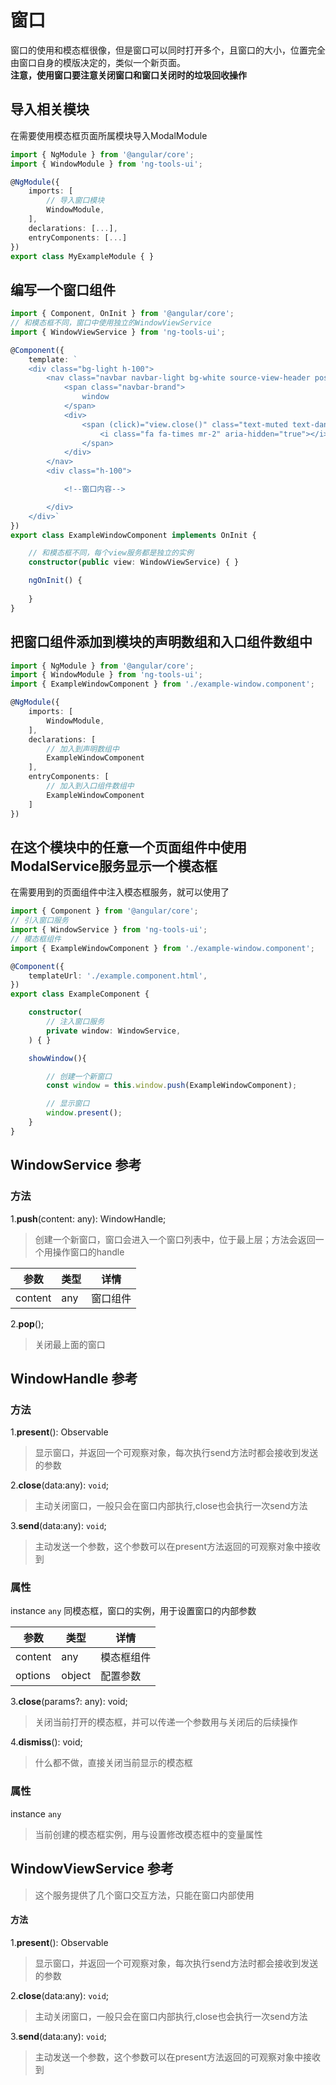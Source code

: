 # 窗口
窗口的使用和模态框很像，但是窗口可以同时打开多个，且窗口的大小，位置完全由窗口自身的模版决定的，类似一个新页面。
<br>
**注意，使用窗口要注意关闭窗口和窗口关闭时的垃圾回收操作**

## 导入相关模块
在需要使用模态框页面所属模块导入ModalModule
```typescript
import { NgModule } from '@angular/core';
import { WindowModule } from 'ng-tools-ui';

@NgModule({
    imports: [
        // 导入窗口模块
        WindowModule,
    ],
    declarations: [...],
    entryComponents: [...]
})
export class MyExampleModule { }
```

## 编写一个窗口组件

```typescript
import { Component, OnInit } from '@angular/core';
// 和模态框不同，窗口中使用独立的WindowViewService
import { WindowViewService } from 'ng-tools-ui';

@Component({
    template: `
    <div class="bg-light h-100">
        <nav class="navbar navbar-light bg-white source-view-header position-absolute w-100">
            <span class="navbar-brand">
                window
            </span>
            <div>
                <span (click)="view.close()" class="text-muted text-danger-hover pointer">
                    <i class="fa fa-times mr-2" aria-hidden="true"></i>关闭
                </span>
            </div>
        </nav>
        <div class="h-100">

            <!--窗口内容-->

        </div>
    </div>`
})
export class ExampleWindowComponent implements OnInit {

    // 和模态框不同，每个view服务都是独立的实例
    constructor(public view: WindowViewService) { }

    ngOnInit() {
        
    }
}


```

## 把窗口组件添加到模块的声明数组和入口组件数组中
```typescript
import { NgModule } from '@angular/core';
import { WindowModule } from 'ng-tools-ui';
import { ExampleWindowComponent } from './example-window.component';

@NgModule({
    imports: [
        WindowModule,
    ],
    declarations: [
        // 加入到声明数组中
        ExampleWindowComponent
    ],
    entryComponents: [
        // 加入到入口组件数组中
        ExampleWindowComponent
    ]
})
```

## 在这个模块中的任意一个页面组件中使用ModalService服务显示一个模态框
在需要用到的页面组件中注入模态框服务，就可以使用了

```typescript
import { Component } from '@angular/core';
// 引入窗口服务
import { WindowService } from 'ng-tools-ui';
// 模态框组件
import { ExampleWindowComponent } from './example-window.component';

@Component({
    templateUrl: './example.component.html',
})
export class ExampleComponent {

    constructor(
        // 注入窗口服务
        private window: WindowService,
    ) { }

    showWindow(){

        // 创建一个新窗口
        const window = this.window.push(ExampleWindowComponent);

        // 显示窗口
        window.present();
    }
}
```

## WindowService 参考

### 方法

1.**push**(content: any): WindowHandle;
> 创建一个新窗口，窗口会进入一个窗口列表中，位于最上层；方法会返回一个用操作窗口的handle

参数 | 类型 | 详情
------------ | ------------- | ------------
content | any  | 窗口组件

2.**pop**();
> 关闭最上面的窗口

## WindowHandle 参考

### 方法

1.**present**(): Observable<any> 
> 显示窗口，并返回一个可观察对象，每次执行send方法时都会接收到发送的参数

2.**close**(data:any): `void`;
> 主动关闭窗口，一般只会在窗口内部执行,close也会执行一次send方法

3.**send**(data:any): `void`;
> 主动发送一个参数，这个参数可以在present方法返回的可观察对象中接收到

### 属性

instance `any` 同模态框，窗口的实例，用于设置窗口的内部参数


参数 | 类型 | 详情
------------ | ------------- | ------------
content | any  | 模态框组件
options | object  | 配置参数

3.**close**(params?: any): void;
>关闭当前打开的模态框，并可以传递一个参数用与关闭后的后续操作

4.**dismiss**(): void;
>什么都不做，直接关闭当前显示的模态框

### 属性
instance `any`
>当前创建的模态框实例，用与设置修改模态框中的变量属性


## WindowViewService 参考
> 这个服务提供了几个窗口交互方法，只能在窗口内部使用
#### 方法

1.**present**(): Observable<any> 
> 显示窗口，并返回一个可观察对象，每次执行send方法时都会接收到发送的参数

2.**close**(data:any): `void`;
> 主动关闭窗口，一般只会在窗口内部执行,close也会执行一次send方法

3.**send**(data:any): `void`;
> 主动发送一个参数，这个参数可以在present方法返回的可观察对象中接收到


